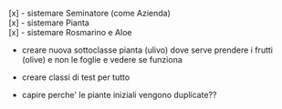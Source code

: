 [x] - sistemare Seminatore (come Azienda)  
[x] - sistemare Pianta  
[x] - sistemare Rosmarino e Aloe  
- creare nuova sottoclasse pianta (ulivo) dove serve prendere i frutti (olive) e non le foglie e vedere se funziona  
- creare classi di test per tutto   

- capire perche' le piante iniziali vengono duplicate??
